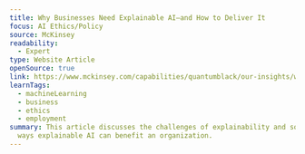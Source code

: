 ```yaml
---
title: Why Businesses Need Explainable AI—and How to Deliver It
focus: AI Ethics/Policy
source: McKinsey
readability:
  - Expert
type: Website Article
openSource: true
link: https://www.mckinsey.com/capabilities/quantumblack/our-insights/why-businesses-need-explainable-ai-and-how-to-deliver-it
learnTags:
  - machineLearning
  - business
  - ethics
  - employment
summary: This article discusses the challenges of explainability and some of the
  ways explainable AI can benefit an organization.
---
```

